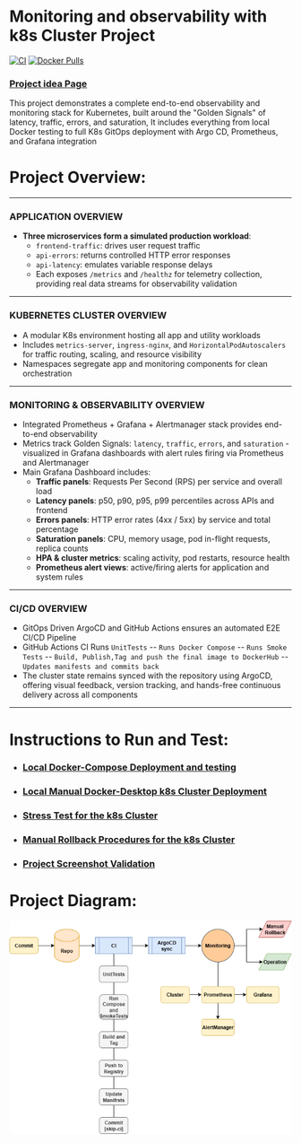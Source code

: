 # Monitoring and observability with k8s Cluster Project
[![CI](https://github.com/s1natex/monitoring-observability-k8s/actions/workflows/ci.yml/badge.svg?branch=main)](https://github.com/s1natex/monitoring-observability-k8s/actions/workflows/ci.yml)
[![Docker Pulls](https://img.shields.io/docker/pulls/s1natex/monitoring-observability-k8s.svg)](https://hub.docker.com/r/s1natex/monitoring-observability-k8s)
### [Project idea Page](https://roadmap.sh/projects/simple-monitoring-dashboard)
This project demonstrates a complete end-to-end observability and 
monitoring stack for Kubernetes, built around the "Golden Signals" 
of latency, traffic, errors, and saturation, It includes everything 
from local Docker testing to full K8s GitOps deployment with Argo CD, 
Prometheus, and Grafana integration
# Project Overview:
---
### APPLICATION OVERVIEW
- **Three microservices form a simulated production workload**:
  - `frontend-traffic`: drives user request traffic
  - `api-errors`: returns controlled HTTP error responses
  - `api-latency`: emulates variable response delays
  - Each exposes `/metrics` and `/healthz` for telemetry collection, providing real data streams for observability validation
---
### KUBERNETES CLUSTER OVERVIEW
- A modular K8s environment hosting all app and utility workloads
- Includes `metrics-server`, `ingress-nginx`, and `HorizontalPodAutoscalers` for traffic routing, scaling, and resource visibility
- Namespaces segregate app and monitoring components for clean orchestration
---
### MONITORING & OBSERVABILITY OVERVIEW
- Integrated Prometheus + Grafana + Alertmanager stack provides end-to-end observability
- Metrics track Golden Signals: `latency`, `traffic`, `errors`, and `saturation` - visualized in Grafana dashboards with alert rules firing via Prometheus and Alertmanager
- Main Grafana Dashboard includes:
  - **Traffic panels**: Requests Per Second (RPS) per service and overall load
  - **Latency panels**: p50, p90, p95, p99 percentiles across APIs and frontend
  - **Errors panels**: HTTP error rates (4xx / 5xx) by service and total percentage
  - **Saturation panels**: CPU, memory usage, pod in-flight requests, replica counts
  - **HPA & cluster metrics**: scaling activity, pod restarts, resource health
  - **Prometheus alert views**: active/firing alerts for application and system rules
---
### CI/CD OVERVIEW
- GitOps Driven ArgoCD and GitHub Actions ensures an automated E2E CI/CD Pipeline
- GitHub Actions CI Runs `UnitTests` -- `Runs Docker Compose` -- `Runs Smoke Tests` -- `Build, Publish,Tag and push the final image to DockerHub` -- `Updates manifests and commits back`
- The cluster state remains synced with the repository using ArgoCD, offering visual feedback, version tracking, and hands-free continuous delivery across all components
---
# Instructions to Run and Test:
- ### [Local Docker-Compose Deployment and testing](./docs/docker-compose.md)
- ### [Local Manual Docker-Desktop k8s Cluster Deployment](./docs/k8s.md)
- ### [Stress Test for the k8s Cluster](./docs/stress.md)
- ### [Manual Rollback Procedures for the k8s Cluster](./docs/Rollback.md)
- ### [Project Screenshot Validation](./docs/Screenshots.md)
# Project Diagram:
![System](./media/systemdiagram.png)
